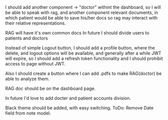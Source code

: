 I should add another component -> "doctor" withint the dashboard, so I will be
able to speak with rag, and another component relevant documents, in which patient
would be able to save his/her docs so rag may interact with their relative representations.

RAG will have it's own common docs
In future I should divide users to patients and doctors

Instead of simple Logout button, I should add a profile button, where the delete, and logout options will be available,
and generally after a while JWT will expire, so I should add a refresh token functionality and I should prohibit access to
page without JWT.

Also I should create a  button where I can add .pdfs to make RAG(doctor) be able to analyze them.

RAG doc should be on the dashboard page.

In future I'd love to add  docter and patient accounts division.

Black theme should be added, with easy switching.
ToDo: Remove Date field from note model.